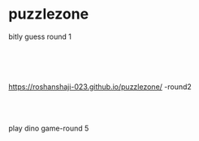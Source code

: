 # puzzlezone <br>
bitly guess round 1<br><br><br><br><br>

https://roshanshaji-023.github.io/puzzlezone/ -round2<br><br><br><br><h3 style="display:none">
https://roshanshaji-023.github.io/puzzlezone/sr34542dgf.html -round3<br><br><br>
https://roshanshaji-023.github.io/puzzlezone/4deplacepikoround.html -round 4<br><br></h3>
play dino game-round 5<br>
